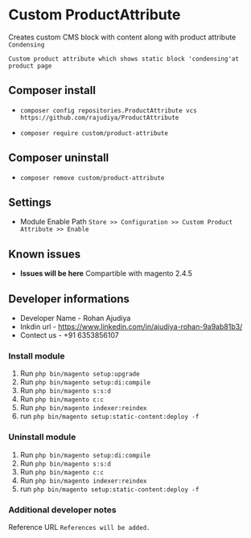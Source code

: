 # Custom ProductAttribute

Creates custom CMS block with content along with product attribute `Condensing` 

`Custom product attribute which shows static block 'condensing'at product page`

## Composer install

- `composer config repositories.ProductAttribute vcs https://github.com/rajudiya/ProductAttribute`

- `composer require custom/product-attribute`

## Composer uninstall

- `composer remove custom/product-attribute`

## Settings

- Module Enable Path `Store >> Configuration >> Custom Product Attribute >> Enable`

## Known issues

- **Issues will be here**
  Compartible with magento 2.4.5

## Developer informations
- Developer Name - Rohan Ajudiya
- Inkdin url     - https://www.linkedin.com/in/ajudiya-rohan-9a9ab81b3/
- Contect us     - +91 6353856107

### Install module

1. Run `php bin/magento setup:upgrade`
2. Run `php bin/magento setup:di:compile`
3. Run `php bin/magento s:s:d`
4. Run `php bin/magento c:c`
6. Run `php bin/magento indexer:reindex`
7. run `php bin/magento setup:static-content:deploy -f`

### Uninstall module
1. Run `php bin/magento setup:di:compile`
2. Run `php bin/magento s:s:d`
3. Run `php bin/magento c:c`
4. Run `php bin/magento indexer:reindex`
5. run `php bin/magento setup:static-content:deploy -f`

### Additional developer notes
Reference URL `References will be added.`